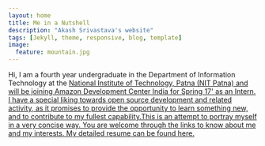 ```yaml
---
layout: home
title: Me in a Nutshell
description: "Akash Srivastava's website"
tags: [Jekyll, theme, responsive, blog, template]
image:
  feature: mountain.jpg
---
```


Hi, I am a fourth year undergraduate in the Department of Information Technology at the <a href="http://nitp.ac.in/php/home.php" target="_blank">National Institute of Technology, Patna (NIT Patna) and will be joining Amazon Development Center India for Spring 17' as an Intern. 
<br />
I have a special liking towards open source development and related activity, as it promises to provide the opportunity to learn something new, and to contribute to my fullest capability.This is an attempt to portray myself in a very concise way. You are welcome through the links to know about me and my interests. My detailed resume can be found <a href="https://drive.google.com/file/d/0B2jIT4ExtjujaXRfQVEwOHZPb1U/view?usp=sharing" target="_blank">here.

<br />
